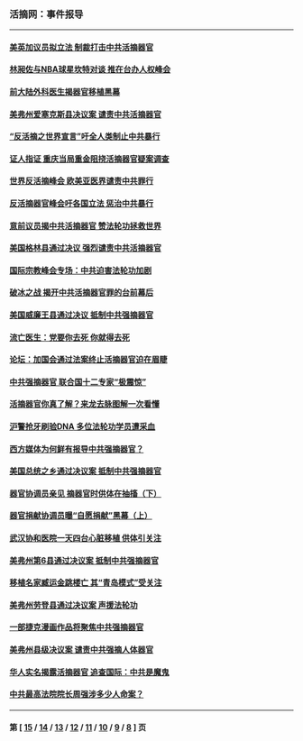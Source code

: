 ### 活摘网：事件报导
---
#### [美英加议员拟立法 制裁打击中共活摘器官](../../pages/nf5877/n13430251.md?02040430) 
#### [林昶佐与NBA球星坎特对谈 推在台办人权峰会](../../pages/nf5877/n13414467.md?02040430) 
#### [前大陆外科医生揭器官移植黑幕](../../pages/nf5877/n13401416.md?02040430) 
#### [美弗州爱塞克斯县决议案 谴责中共活摘器官](../../pages/nf5877/n13320919.md?02040430) 
#### [“反活摘之世界宣言”吁全人类制止中共暴行](../../pages/nf5877/n13259730.md?02040430) 
#### [证人指证 重庆当局重金阻挠活摘器官疑案调查](../../pages/nf5877/n13259127.md?02040430) 
#### [世界反活摘峰会 欧美亚医界谴责中共罪行](../../pages/nf5877/n13253550.md?02040430) 
#### [反活摘器官峰会吁各国立法 惩治中共暴行](../../pages/nf5877/n13245052.md?02040430) 
#### [意前议员揭中共活摘器官 赞法轮功拯救世界](../../pages/nf5877/n13203445.md?02040430) 
#### [美国格林县通过决议 强烈谴责中共活摘器官](../../pages/nf5877/n13119367.md?02040430) 
#### [国际宗教峰会专场：中共迫害法轮功加剧](../../pages/nf5877/n13088279.md?02040430) 
#### [破冰之战 揭开中共活摘器官罪的台前幕后](../../pages/nf5877/n13082457.md?02040430) 
#### [美国威廉王县通过决议 抵制中共强摘器官](../../pages/nf5877/n13056521.md?02040430) 
#### [流亡医生：党要你去死 你就得去死](../../pages/nf5877/n13052835.md?02040430) 
#### [论坛：加国会通过法案终止活摘器官迫在眉睫](../../pages/nf5877/n13029839.md?02040430) 
#### [中共强摘器官 联合国十二专家“极震惊”](../../pages/nf5877/n13024313.md?02040430) 
#### [活摘器官你真了解？来龙去脉图解一次看懂](../../pages/nf5877/n13013820.md?02040430) 
#### [沪警抢牙刷验DNA 多位法轮功学员遭采血](../../pages/nf5877/n12969218.md?02040430) 
#### [西方媒体为何鲜有报导中共强摘器官？](../../pages/nf5877/n12932034.md?02040430) 
#### [美国总统之乡通过决议案 抵制中共强摘器官](../../pages/nf5877/n12908242.md?02040430) 
#### [器官协调员亲见 摘器官时供体在抽搐（下）](../../pages/nf5877/n12898622.md?02040430) 
#### [器官捐献协调员曝“自愿捐献”黑幕（上）](../../pages/nf5877/n12878830.md?02040430) 
#### [武汉协和医院一天四台心脏移植 供体引关注](../../pages/nf5877/n12863175.md?02040430) 
#### [美弗州第6县通过决议案 抵制中共强摘器官](../../pages/nf5877/n12805218.md?02040430) 
#### [移植名家臧运金跳楼亡 其“青岛模式”受关注](../../pages/nf5877/n12803746.md?02040430) 
#### [美弗州劳登县通过决议案 声援法轮功](../../pages/nf5877/n12785715.md?02040430) 
#### [一部捷克漫画作品将聚焦中共强摘器官](../../pages/nf5877/n12785954.md?02040430) 
#### [美弗州县级决议案 谴责中共强摘人体器官](../../pages/nf5877/n12721290.md?02040430) 
#### [华人实名揭露活摘器官 追查国际：中共是魔鬼](../../pages/nf5877/n12691724.md?02040430) 
#### [中共最高法院院长周强涉多少人命案？](../../pages/nf5877/n12678074.md?02040430) 

---
#### 第 [ [15](./15.md?02040430) / [14](./14.md?02040430) / [13](./13.md?02040430) / [12](./12.md?02040430) / [11](./11.md?02040430) / [10](./10.md?02040430) / [9](./9.md?02040430) / [8](./8.md?02040430) ] 页
